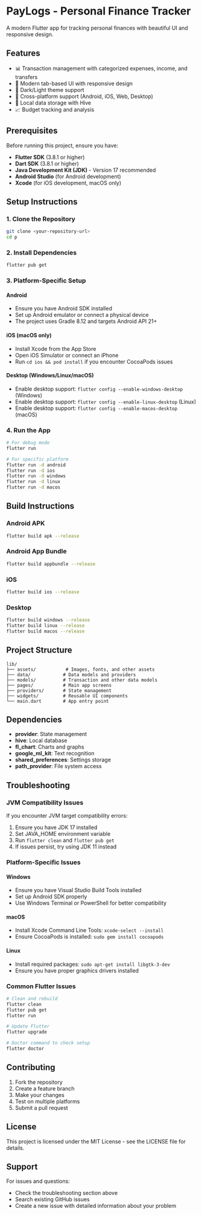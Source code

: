 # PayLogs - Personal Finance Tracker

A modern Flutter app for tracking personal finances with beautiful UI and responsive design.

## Features

- 📊 Transaction management with categorized expenses, income, and transfers
- 🎨 Modern tab-based UI with responsive design
- 🌙 Dark/Light theme support
- 📱 Cross-platform support (Android, iOS, Web, Desktop)
- 💾 Local data storage with Hive
- 📈 Budget tracking and analysis

## Prerequisites

Before running this project, ensure you have:

- **Flutter SDK** (3.8.1 or higher)
- **Dart SDK** (3.8.1 or higher)
- **Java Development Kit (JDK)** - Version 17 recommended
- **Android Studio** (for Android development)
- **Xcode** (for iOS development, macOS only)

## Setup Instructions

### 1. Clone the Repository

```bash
git clone <your-repository-url>
cd p
```

### 2. Install Dependencies

```bash
flutter pub get
```

### 3. Platform-Specific Setup

#### Android
- Ensure you have Android SDK installed
- Set up Android emulator or connect a physical device
- The project uses Gradle 8.12 and targets Android API 21+

#### iOS (macOS only)
- Install Xcode from the App Store
- Open iOS Simulator or connect an iPhone
- Run `cd ios && pod install` if you encounter CocoaPods issues

#### Desktop (Windows/Linux/macOS)
- Enable desktop support: `flutter config --enable-windows-desktop` (Windows)
- Enable desktop support: `flutter config --enable-linux-desktop` (Linux)
- Enable desktop support: `flutter config --enable-macos-desktop` (macOS)

### 4. Run the App

```bash
# For debug mode
flutter run

# For specific platform
flutter run -d android
flutter run -d ios
flutter run -d windows
flutter run -d linux
flutter run -d macos
```

## Build Instructions

### Android APK
```bash
flutter build apk --release
```

### Android App Bundle
```bash
flutter build appbundle --release
```

### iOS
```bash
flutter build ios --release
```

### Desktop
```bash
flutter build windows --release
flutter build linux --release
flutter build macos --release
```

## Project Structure

```
lib/
├── assets/           # Images, fonts, and other assets
├── data/            # Data models and providers
├── models/          # Transaction and other data models
├── pages/           # Main app screens
├── providers/       # State management
├── widgets/         # Reusable UI components
└── main.dart        # App entry point
```

## Dependencies

- **provider**: State management
- **hive**: Local database
- **fl_chart**: Charts and graphs
- **google_ml_kit**: Text recognition
- **shared_preferences**: Settings storage
- **path_provider**: File system access

## Troubleshooting

### JVM Compatibility Issues
If you encounter JVM target compatibility errors:

1. Ensure you have JDK 17 installed
2. Set JAVA_HOME environment variable
3. Run `flutter clean` and `flutter pub get`
4. If issues persist, try using JDK 11 instead

### Platform-Specific Issues

#### Windows
- Ensure you have Visual Studio Build Tools installed
- Set up Android SDK properly
- Use Windows Terminal or PowerShell for better compatibility

#### macOS
- Install Xcode Command Line Tools: `xcode-select --install`
- Ensure CocoaPods is installed: `sudo gem install cocoapods`

#### Linux
- Install required packages: `sudo apt-get install libgtk-3-dev`
- Ensure you have proper graphics drivers installed

### Common Flutter Issues

```bash
# Clean and rebuild
flutter clean
flutter pub get
flutter run

# Update Flutter
flutter upgrade

# Doctor command to check setup
flutter doctor
```

## Contributing

1. Fork the repository
2. Create a feature branch
3. Make your changes
4. Test on multiple platforms
5. Submit a pull request

## License

This project is licensed under the MIT License - see the LICENSE file for details.

## Support

For issues and questions:
- Check the troubleshooting section above
- Search existing GitHub issues
- Create a new issue with detailed information about your problem
